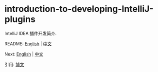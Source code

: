 # introduction-to-developing-IntelliJ-plugins
IntelliJ IDEA 插件开发简介.

README: [English](https://github.com/bytebeats/Guide-to-developing-IntelliJ-plugins/blob/main/en/introduction.md) | [中文](https://github.com/bytebeats/Guide-to-developing-IntelliJ-plugins/blob/main/zh/introduction-zh.md)

Next: [English](https://github.com/bytebeats/Guide-to-developing-IntelliJ-plugins/blob/main/README.md) | [中文](https://github.com/bytebeats/Guide-to-developing-IntelliJ-plugins/blob/main/cn/README-zh.md)

引用: [博文](https://developerlife.com/2020/11/21/idea-plugin-example-intro/)
